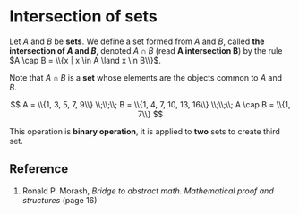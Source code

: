 # Intersection of sets

Let $A$ and $B$ be **sets**. We define a set formed from $A$ and $B$, called **the intersection of $A$ and $B$**, denoted $A \cap B$ (read **A intersection B**) by the rule $A \cap B = \\{x | x \in A \land x \in B\\}$.

Note that $A \cap B$ is a **set** whose elements are the objects common to $A$ and $B$.

$$
A = \\{1, 3, 5, 7, 9\\}
\\;\\;\\;
B = \\{1, 4, 7, 10, 13, 16\\}
\\;\\;\\;
A \cap B = \\{1, 7\\}
$$

This operation is **binary operation**, it is applied to **two** sets to create third set.

## Reference

1. Ronald P. Morash, *Bridge to abstract math. Mathematical proof and structures* (page 16)